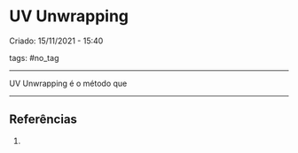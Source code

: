 # UV Unwrapping
Criado: 15/11/2021 - 15:40

tags: #no_tag 

---

UV Unwrapping é o método que 

---
## Referências
1.